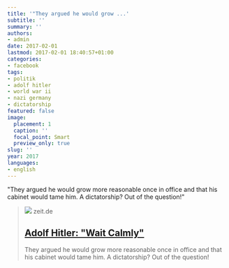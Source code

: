 ```yaml
---
title: '"They argued he would grow ...'
subtitle: ''
summary: ''
authors:
- admin
date: 2017-02-01
lastmod: 2017-02-01 18:40:57+01:00
categories:
- facebook
tags:
- politik
- adolf hitler
- world war ii
- nazi germany
- dictatorship
featured: false
image:
  placement: 1
  caption: ''
  focal_point: Smart
  preview_only: true
slug: ''
year: 2017
languages:
- english
---
```


"They argued he would grow more reasonable once in office and that his cabinet would tame him. A dictatorship? Out of the question!" ﻿
> [![](https://img.zeit.de/wissen/geschichte/2017-01/adolf-hitler-reichskanzler-1933/wide__1300x731)](http://www.zeit.de/wissen/geschichte/2017-02/adolf-hitler-chancellor-appointment-anniversary)
> zeit.de
> ## [Adolf Hitler: "Wait Calmly"](http://www.zeit.de/wissen/geschichte/2017-02/adolf-hitler-chancellor-appointment-anniversary)
>
>They argued he would grow more reasonable once in office and that his cabinet would tame him. A dictatorship? Out of the question!